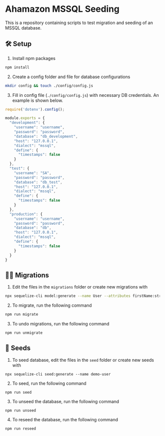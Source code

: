 # Ahamazon MSSQL Seeding

This is a repository containing scripts to test migration and seeding of an MSSQL database.

## 🛠 Setup 

1. Install npm packages

```sh
npm install
```

2. Create a config folder and file for database configurations

```sh
mkdir config && touch ./config/config.js
```

3. Fill in config file (`./config/config.js`) with necessary DB credentials. An example is shown below.

```js
require('dotenv').config();

module.exports = {
  "development": {
    "username": "username",
    "password": "password",
    "database": "db_development",
    "host": "127.0.0.1",
    "dialect": "mssql",
    "define": {
      "timestamps": false
    }
  },
  "test": {
    "username": "SA",
    "password": "password",
    "database": "db_test",
    "host": "127.0.0.1",
    "dialect": "mssql",
    "define": {
      "timestamps": false
    }
  },
  "production": {
    "username": "username",
    "password": "password",
    "database": "db",
    "host": "127.0.0.1",
    "dialect": "mssql",
    "define": {
      "timestamps": false
    }
  }
}
```

## 👨‍💻 Migrations
1.  Edit the files in the `migrations` folder or create new migrations with 
   
```sh
npx sequelize-cli model:generate --name User --attributes firstName:string,lastName:string,email:string
```
2. To migrate, run the following command
```sh
npm run migrate
```
3. To undo migrations, run the following command

```sh
npm run unmigrate
```

## 🌱 Seeds
1. To seed database, edit the files in the `seed` folder or create new seeds with 
```
npx sequelize-cli seed:generate --name demo-user
```
2. To seed, run the following command
```
npm run seed
```
3. To unseed the database, run the following command
```
npm run unseed
```
4. To reseed the database, run the following command
```
npm run reseed
```

